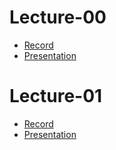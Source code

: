 # Lecture-00
- [Record](https://plvideo.ru/watch?v=-NKHujp4--hl)
- [Presentation](/lectures/presentations/lecture_00_2025.pdf)

# Lecture-01
- [Record](https://plvideo.ru/watch?v=GXqBqK8w6MwK)
- [Presentation](/lectures/presentations/lecture_01_2025.pdf)
